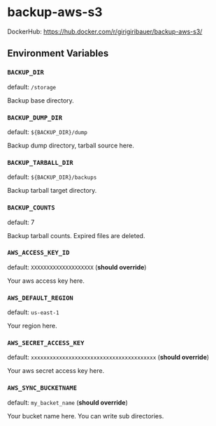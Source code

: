 # backup-aws-s3

DockerHub: https://hub.docker.com/r/girigiribauer/backup-aws-s3/



## Environment Variables

### `BACKUP_DIR`

default: `/storage`

Backup base directory.

### `BACKUP_DUMP_DIR`

default: `${BACKUP_DIR}/dump`

Backup dump directory, tarball source here.

### `BACKUP_TARBALL_DIR`

default: `${BACKUP_DIR}/backups`

Backup tarball target directory.

### `BACKUP_COUNTS`

default: 7

Backup tarball counts. Expired files are deleted.

### `AWS_ACCESS_KEY_ID`

default: `XXXXXXXXXXXXXXXXXXXX` (**should override**)

Your aws access key here.

### `AWS_DEFAULT_REGION`

default: `us-east-1`

Your region here.

### `AWS_SECRET_ACCESS_KEY`

default: `xxxxxxxxxxxxxxxxxxxxxxxxxxxxxxxxxxxxxxxx` (**should override**)

Your aws secret access key here.

### `AWS_SYNC_BUCKETNAME`

default: `my_backet_name` (**should override**)

Your bucket name here. You can write sub directories.
